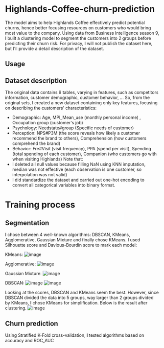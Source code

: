 # Highlands-Coffee-churn-prediction
The model aims to help Highlands Coffee effectively predict potential churns, hence better focusing resources on customers who would bring most value to the company.
Using data from Business Intelligence season 9, I built a clustering model to segment the customers into 2 groups before predicting their churn risk.
For privacy, I will not publish the dataset here, but I'll provide a detail description of the dataset.

## Usage


## Dataset description
The original data contains 9 tables, varying in features, such as competitors information, customer demographic, customer behavior, ...
So, from the original sets, I created a new dataset containing only key features, focusing on describing the customers' characteristics:
- Demographic: Age, MPI_Mean_use (monthly personal income) , Occupation group (customer's job)
- Psychology: Needstate#group (Specific needs of customer)
- Perception: NPS#P3M (the score reveals how likely a customer recommend the brand to others), Comprehension (how customers comprehend the brand)
- Behavior: Fre#Visit (visit frequency), PPA (spend per visit), Spending (total spending of each customer), Companion (who customers go with when visiting Highlands)
Note that:
- I deleted all null values because filling NaN using KNN imputation, median was not effective (each observation is one customer, so interpolation was not valid)
- I did standardize the dataset and carried out one-hot encoding to convert all categorical variables into binary format.
  
# Training process
## Segmentation
I chose between 4 well-known algorithms: DBSCAN, KMeans, Agglomerative, Gaussian Mixture and finally chose KMeans.
I used Silhouette score and Davious-Bourdin score to mark each model:

KMeans:
![image](https://github.com/user-attachments/assets/79bfbea4-060a-4058-8ce1-db6ee3e45f02)

Agglomerative:
![image](https://github.com/user-attachments/assets/b629f13d-d971-403e-a37f-9683bbe06e61)

Gaussian Mixture:
![image](https://github.com/user-attachments/assets/f2c21b35-cb63-429c-a2d7-17aa795a5b15)

DBSCAN:
![image](https://github.com/user-attachments/assets/8f8852da-732d-46d4-a906-4b999638e590)
![image](https://github.com/user-attachments/assets/c4858982-6153-4a47-9977-0dd0604e652c)

Looking at the scores, DBSCAN and KMeans seem the best. However, since DBSCAN divided the data into 5 groups, way larger than 2 groups divided by KMeans, I chose KMeans for simplification. Below is the result after clustering.
![image](https://github.com/user-attachments/assets/bb77395b-b8ad-4ed6-b47e-6e7bd7798f2a)

## Churn prediction
Using Stratified K-Fold cross-validation, I tested algorithms based on accuracy and ROC_AUC





